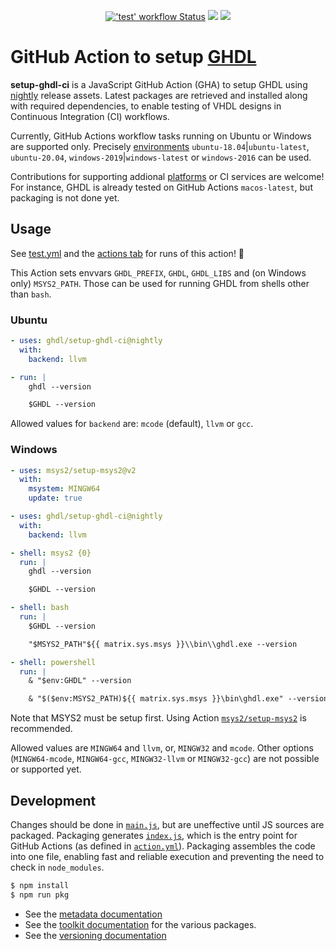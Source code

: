 
<p align="center">
  <a title="'Test' workflow Status" href="https://github.com/ghdl/setup-ghdl-ci/actions?query=workflow%3ATest"><img alt="'test' workflow Status" src="https://img.shields.io/github/workflow/status/ghdl/setup-ghdl-ci/Test?longCache=true&style=flat-square&label=test&logo=github"></a><!--
  -->
  <a title="Dependency Status" href="https://david-dm.org/ghdl/setup-ghdl-ci"><img src="https://img.shields.io/david/ghdl/setup-ghdl-ci.svg?longCache=true&style=flat-square&label=deps&logo=npm"></a><!--
  -->
  <a title="DevDependency Status" href="https://david-dm.org/ghdl/setup-ghdl-ci?type=dev"><img src="https://img.shields.io/david/dev/ghdl/setup-ghdl-ci.svg?longCache=true&style=flat-square&label=devdeps&logo=npm"></a>
</p>

# GitHub Action to setup [GHDL](https://github.com/ghdl/ghdl)

**setup-ghdl-ci** is a JavaScript GitHub Action (GHA) to setup GHDL using [nightly](https://github.com/ghdl/ghdl/releases/tag/nightly) release assets. Latest packages are retrieved and installed along with required dependencies, to enable testing of VHDL designs in Continuous Integration (CI) workflows.

Currently, GitHub Actions workflow tasks running on Ubuntu or Windows are supported only. Precisely [environments](https://github.com/actions/virtual-environments#available-environments) `ubuntu-18.04`|`ubuntu-latest`, `ubuntu-20.04`, `windows-2019`|`windows-latest` or `windows-2016` can be used.

Contributions for supporting addional [platforms](https://help.github.com/en/actions/reference/virtual-environments-for-github-hosted-runners#supported-runners-and-hardware-resources) or CI services are welcome! For instance, GHDL is already tested on GitHub Actions `macos-latest`, but packaging is not done yet.

## Usage

See [test.yml](.github/workflows/test.yml) and the [actions tab](https://github.com/ghdl/setup-ghdl-ci/actions) for runs of this action! :rocket:

This Action sets envvars `GHDL_PREFIX`, `GHDL`, `GHDL_LIBS` and (on Windows only) `MSYS2_PATH`. Those can be used for running GHDL from shells other than `bash`.

### Ubuntu

```yaml
- uses: ghdl/setup-ghdl-ci@nightly
  with:
    backend: llvm

- run: |
    ghdl --version

    $GHDL --version
```

Allowed values for `backend` are: `mcode` (default), `llvm` or `gcc`.

### Windows

```yml
- uses: msys2/setup-msys2@v2
  with:
    msystem: MINGW64
    update: true

- uses: ghdl/setup-ghdl-ci@nightly
  with:
    backend: llvm

- shell: msys2 {0}
  run: |
    ghdl --version

    $GHDL --version

- shell: bash
  run: |
    $GHDL --version

    "$MSYS2_PATH"${{ matrix.sys.msys }}\\bin\\ghdl.exe --version

- shell: powershell
  run: |
    & "$env:GHDL" --version

    & "$($env:MSYS2_PATH)${{ matrix.sys.msys }}\bin\ghdl.exe" --version
```

Note that MSYS2 must be setup first. Using Action [`msys2/setup-msys2`](https://github.com/msys2/setup-msys2) is recommended.

Allowed values are `MINGW64` and `llvm`, or, `MINGW32` and `mcode`. Other options (`MINGW64-mcode`, `MINGW64-gcc`, `MINGW32-llvm` or `MINGW32-gcc`) are not possible or supported yet.

## Development

Changes should be done in [`main.js`](./main.js), but are uneffective until JS sources are packaged. Packaging generates [`index.js`](./index.js), which is the entry point for GitHub Actions (as defined in [`action.yml`](./action.yml)). Packaging assembles the code into one file, enabling fast and reliable execution and preventing the need to check in `node_modules`.

```sh
$ npm install
$ npm run pkg
```

- See the [metadata documentation](https://help.github.com/en/articles/metadata-syntax-for-github-actions)
- See the [toolkit documentation](https://github.com/actions/toolkit/blob/master/README.md#packages) for the various packages.
- See the [versioning documentation](https://github.com/actions/toolkit/blob/master/docs/action-versioning.md)
